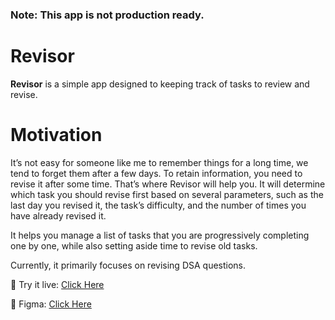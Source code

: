 ### Note: This app is not production ready.

# Revisor 

**Revisor** is a simple app designed to keeping track of tasks to review and revise.

# Motivation
It’s not easy for someone like me to remember things for a long time, we tend to forget them after a few days. To retain information, you need to revise it after some time. That’s where Revisor will help you. It will determine which task you should revise first based on several parameters, such as the last day you revised it, the task’s difficulty, and the number of times you have already revised it.

It helps you manage a list of tasks that you are progressively completing one by one, while also setting aside time to revise old tasks. 

Currently, it primarily focuses on revising DSA questions.

🎉 Try it live: [Click Here](https://revisor-free.web.app/)

🎨 Figma: [Click Here](https://www.figma.com/design/KmWzP7fq976b9738Aujdy6/Revisor)
